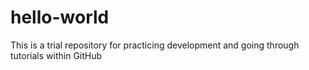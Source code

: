 # hello-world
This is a trial repository for practicing development and going through tutorials within GitHub 
